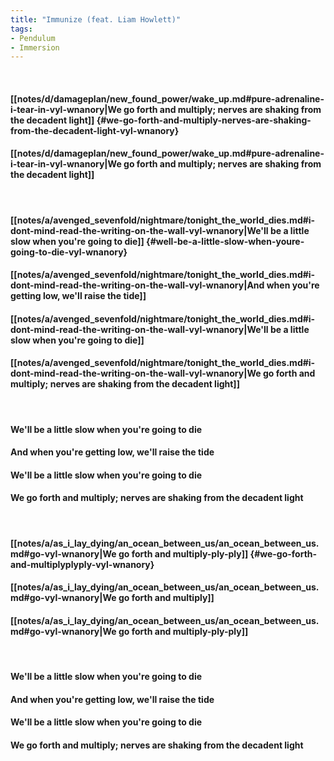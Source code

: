 ```yaml
---
title: "Immunize (feat. Liam Howlett)"
tags:
- Pendulum
- Immersion
---
```

&nbsp;
#### [[notes/d/damageplan/new_found_power/wake_up.md#pure-adrenaline-i-tear-in-vyl-wnanory|We go forth and multiply; nerves are shaking from the decadent light]] {#we-go-forth-and-multiply-nerves-are-shaking-from-the-decadent-light-vyl-wnanory}
#### [[notes/d/damageplan/new_found_power/wake_up.md#pure-adrenaline-i-tear-in-vyl-wnanory|We go forth and multiply; nerves are shaking from the decadent light]]
&nbsp;
#### [[notes/a/avenged_sevenfold/nightmare/tonight_the_world_dies.md#i-dont-mind-read-the-writing-on-the-wall-vyl-wnanory|We'll be a little slow when you're going to die]] {#well-be-a-little-slow-when-youre-going-to-die-vyl-wnanory}
#### [[notes/a/avenged_sevenfold/nightmare/tonight_the_world_dies.md#i-dont-mind-read-the-writing-on-the-wall-vyl-wnanory|And when you're getting low, we'll raise the tide]]
#### [[notes/a/avenged_sevenfold/nightmare/tonight_the_world_dies.md#i-dont-mind-read-the-writing-on-the-wall-vyl-wnanory|We'll be a little slow when you're going to die]]
#### [[notes/a/avenged_sevenfold/nightmare/tonight_the_world_dies.md#i-dont-mind-read-the-writing-on-the-wall-vyl-wnanory|We go forth and multiply; nerves are shaking from the decadent light]]
&nbsp;
#### We'll be a little slow when you're going to die
#### And when you're getting low, we'll raise the tide
#### We'll be a little slow when you're going to die
#### We go forth and multiply; nerves are shaking from the decadent light
&nbsp;
#### [[notes/a/as_i_lay_dying/an_ocean_between_us/an_ocean_between_us.md#go-vyl-wnanory|We go forth and multiply-ply-ply]] {#we-go-forth-and-multiplyplyply-vyl-wnanory}
#### [[notes/a/as_i_lay_dying/an_ocean_between_us/an_ocean_between_us.md#go-vyl-wnanory|We go forth and multiply]]
#### [[notes/a/as_i_lay_dying/an_ocean_between_us/an_ocean_between_us.md#go-vyl-wnanory|We go forth and multiply-ply-ply]]
&nbsp;
#### We'll be a little slow when you're going to die
#### And when you're getting low, we'll raise the tide
#### We'll be a little slow when you're going to die
#### We go forth and multiply; nerves are shaking from the decadent light
